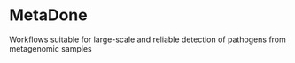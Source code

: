 # MetaDone
Workflows suitable for large-scale and reliable detection of pathogens from metagenomic samples
